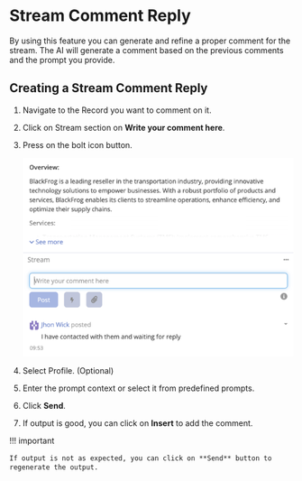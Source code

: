 # Stream Comment Reply

By using this feature you can generate and refine a proper comment for the stream. The AI will generate a comment based
on the previous comments and the prompt you provide.

## Creating a Stream Comment Reply

1. Navigate to the Record you want to comment on it.
2. Click on Stream section on **Write your comment here**.
3. Press on the bolt icon button.

   ![img.png](../../../_static/images/extensions/ai/features/img_8.png)

4. Select Profile. (Optional)
5. Enter the prompt context or select it from predefined prompts.
6. Click **Send**.
7. If output is good, you can click on **Insert** to add the comment.

!!! important

    If output is not as expected, you can click on **Send** button to regenerate the output.